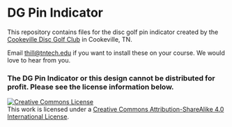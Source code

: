 # DG Pin Indicator
This repository contains files for the disc golf pin indicator created by the [Cookeville Disc Golf Club](https://www.facebook.com/groups/122397574495499/) in Cookeville, TN.

Email thill@tntech.edu if you want to install these on your course. We would love to hear from you. 

### The DG Pin Indicator or this design cannot be distributed for profit. Please see the license information below.  

<a rel="license" href="http://creativecommons.org/licenses/by-sa/4.0/"><img alt="Creative Commons License" style="border-width:0" src="https://i.creativecommons.org/l/by-sa/4.0/88x31.png" /></a><br />This work is licensed under a <a rel="license" href="http://creativecommons.org/licenses/by-sa/4.0/">Creative Commons Attribution-ShareAlike 4.0 International License</a>.
